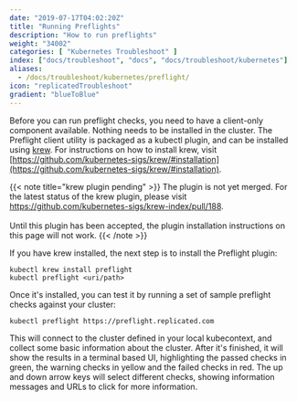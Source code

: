 ```yaml
---
date: "2019-07-17T04:02:20Z"
title: "Running Preflights"
description: "How to run preflights"
weight: "34002"
categories: [ "Kubernetes Troubleshoot" ]
index: ["docs/troubleshoot", "docs", "docs/troubleshoot/kubernetes"]
aliases:
  - /docs/troubleshoot/kubernetes/preflight/
icon: "replicatedTroubleshoot"
gradient: "blueToBlue"
---
```


Before you can run preflight checks, you need to have a client-only component available. Nothing needs to be installed in the cluster. The Preflight client utility is packaged as a kubectl plugin, and can be installed using [krew](https://krew.dev). For instructions on how to install krew, visit [https://github.com/kubernetes-sigs/krew/#installation](https://github.com/kubernetes-sigs/krew/#installation).

{{< note title="krew plugin pending" >}}
The plugin is not yet merged. For the latest status of the krew plugin, please visit https://github.com/kubernetes-sigs/krew-index/pull/188.
<br /><br />
Until this plugin has been accepted, the plugin installation instructions on this page will not work.
{{< /note >}}

If you have krew installed, the next step is to install the Preflight plugin:

```shell
kubectl krew install preflight
kubectl preflight <uri/path>
```

Once it's installed, you can test it by running a set of sample preflight checks against your cluster:

```shell
kubectl preflight https://preflight.replicated.com
```

This will connect to the cluster defined in your local kubecontext, and collect some basic information about the cluster. After it's finished, it will show the results in a terminal based UI, highlighting the passed checks in green, the warning checks in yellow and the failed checks in red. The up and down arrow keys will select different checks, showing information messages and URLs to click for more information.

